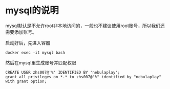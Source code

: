 # mysql的说明

mysql默认是不允许root非本地访问的，一般也不建议使用root账号，所以我们还需要添加账号。

启动好后，先进入容器

```
docker exec -it mysql bash
```

然后在mysql里生成账号并匹配权限

```
CREATE USER zhs007@'%' IDENTIFIED BY 'nebulaplay';
grant all privileges on *.* to zhs007@"%" identified by "nebulaplay" with grant option;
```